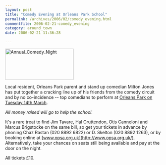 ```yaml
---
layout: post
title: "Comedy Evening at Orleans Park School"
permalink: /archives/2006/02/comedy_evening.html
commentfile: 2006-02-21-comedy_evening
category: around_town
date: 2006-02-21 11:36:28

---
```


<img src="/assets/images/2006/200602151510_Annual_Comedy_Night.gif" alt="Annual_Comedy_Night" class="right" width="221" height="100"/>

Local resident, Orleans Park parent and stand up comedian Milton Jones has put together a cracking line up of his friends from the comedy circuit and by no co-incidence -- top comedians to perform at [Orleans Park on Tuesday 14th March](/cgi-bin/events.cgi?key=200602151510&action=getevent).

*All money raised will go to help the school.*

It's a rare treat to find Jim Tavare, Hal Cruttendon, Otis Canneloni and Marcus Brigstocke on the same bill, so get your tickets in advance by phoning Chaz Rastan (020 8892 6822) or D. Skelton (020 8892 1263), or by booking online at [www.opsa.org.uk](http://www.opsa.org.uk/). Alternatively, take your chances on seats still being available and pay at the door on the night.

All tickets £10.
